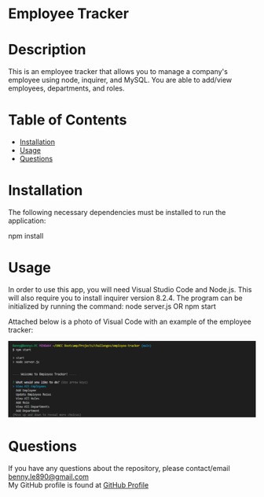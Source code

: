# Employee Tracker

  # Description
This is an employee tracker that allows you to manage a company's employee using node, inquirer, and MySQL. You are able to add/view employees, departments, and roles. 

  # Table of Contents
  * [Installation](#installation)
  * [Usage](#usage)
  * [Questions](#questions)
  
  # Installation
  The following necessary dependencies must be installed to run the application: 

  npm install

  # Usage
  In order to use this app, you will need Visual Studio Code and Node.js. This will also require you to install inquirer version 8.2.4. The program can be initialized by running the command: node server.js OR npm start

  Attached below is a photo of Visual Code with an example of the employee tracker:

![Employee Tracking photo](/assets/employee-tracker.png)

  # Questions
  If you have any questions about the repository, please contact/email benny.le890@gmail.com <br />
  My GitHub profile is found at [GitHub Profile](https//GitHub.com/bennyle890)